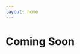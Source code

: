```yaml
---
layout: home
---
```

# Coming Soon

<!-- I am a creative and determined technology enthusiast with an international background in development, research and analysis. I have worked at an award-winning research agency and completed an intensive three-month web development course at General Assembly. This has equipped me with the skills I need to pursue my goal of working with emergent technologies that don’t simply react to culture, but disrupt and reshape it. -->

<!-- For the past few months I've worked with a small development team at a health communications agency, focusing mainly on front-end design and development and contributing to multiple projects. I am relatively new to the world of technology, but I am smart and committed, with both the ability and willingness to learn under pressure and on-the-job. -->
